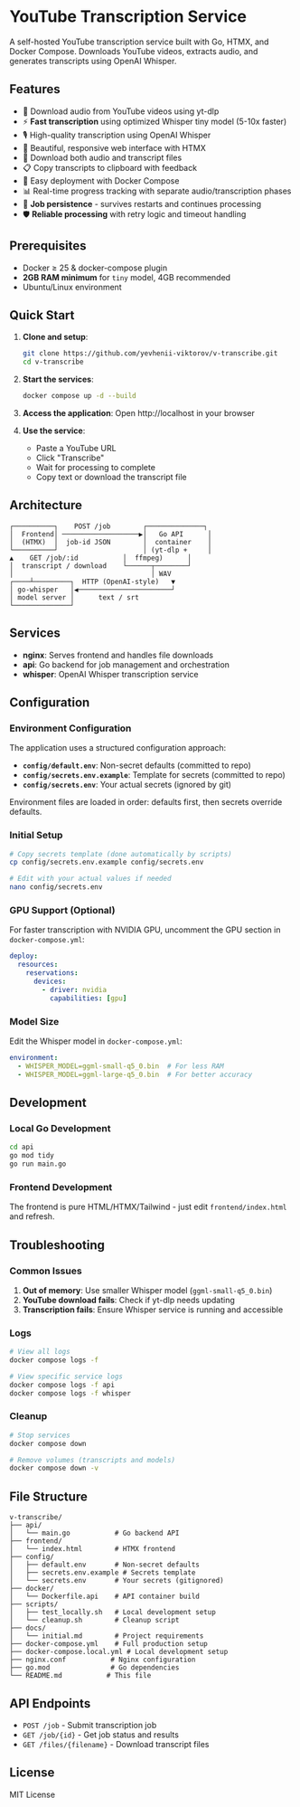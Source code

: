# YouTube Transcription Service

A self-hosted YouTube transcription service built with Go, HTMX, and Docker Compose. Downloads YouTube videos, extracts audio, and generates transcripts using OpenAI Whisper.

## Features

- 🎥 Download audio from YouTube videos using yt-dlp
- ⚡ **Fast transcription** using optimized Whisper tiny model (5-10x faster)
- 🎙️ High-quality transcription using OpenAI Whisper
- 📱 Beautiful, responsive web interface with HTMX
- 📁 Download both audio and transcript files
- 📋 Copy transcripts to clipboard with feedback
- 🐳 Easy deployment with Docker Compose
- 📊 Real-time progress tracking with separate audio/transcription phases
- 🔄 **Job persistence** - survives restarts and continues processing
- 🛡️ **Reliable processing** with retry logic and timeout handling

## Prerequisites

- Docker ≥ 25 & docker-compose plugin
- **2GB RAM minimum** for `tiny` model, 4GB recommended
- Ubuntu/Linux environment

## Quick Start

1. **Clone and setup**:
   ```bash
   git clone https://github.com/yevhenii-viktorov/v-transcribe.git
   cd v-transcribe
   ```

2. **Start the services**:
   ```bash
   docker compose up -d --build
   ```

3. **Access the application**:
   Open http://localhost in your browser

4. **Use the service**:
   - Paste a YouTube URL
   - Click "Transcribe"
   - Wait for processing to complete
   - Copy text or download the transcript file

## Architecture

```
┌──────────┐    POST /job        ┌──────────────┐
│  Frontend│ ───────────────────▶│   Go API      │
│  (HTMX)  │  job-id JSON        │  container    │
└──────────┘                     │ (yt-dlp +     │
▲    GET /job/:id           │  ffmpeg)      │
│  transcript / download    └──────┬────────┘
│                                  │ WAV
┌────┴─────────┐  HTTP (OpenAI-style)   ▼
│ go-whisper   │◀───────────────────────┘
│ model server │      text / srt
└──────────────┘
```

## Services

- **nginx**: Serves frontend and handles file downloads
- **api**: Go backend for job management and orchestration  
- **whisper**: OpenAI Whisper transcription service

## Configuration

### Environment Configuration

The application uses a structured configuration approach:

- **`config/default.env`**: Non-secret defaults (committed to repo)
- **`config/secrets.env.example`**: Template for secrets (committed to repo)
- **`config/secrets.env`**: Your actual secrets (ignored by git)

Environment files are loaded in order: defaults first, then secrets override defaults.

### Initial Setup

```bash
# Copy secrets template (done automatically by scripts)
cp config/secrets.env.example config/secrets.env

# Edit with your actual values if needed
nano config/secrets.env
```

### GPU Support (Optional)

For faster transcription with NVIDIA GPU, uncomment the GPU section in `docker-compose.yml`:

```yaml
deploy:
  resources:
    reservations:
      devices:
        - driver: nvidia
          capabilities: [gpu]
```

### Model Size

Edit the Whisper model in `docker-compose.yml`:

```yaml
environment:
  - WHISPER_MODEL=ggml-small-q5_0.bin  # For less RAM
  - WHISPER_MODEL=ggml-large-q5_0.bin  # For better accuracy
```

## Development

### Local Go Development

```bash
cd api
go mod tidy
go run main.go
```

### Frontend Development

The frontend is pure HTML/HTMX/Tailwind - just edit `frontend/index.html` and refresh.

## Troubleshooting

### Common Issues

1. **Out of memory**: Use smaller Whisper model (`ggml-small-q5_0.bin`)
2. **YouTube download fails**: Check if yt-dlp needs updating
3. **Transcription fails**: Ensure Whisper service is running and accessible

### Logs

```bash
# View all logs
docker compose logs -f

# View specific service logs
docker compose logs -f api
docker compose logs -f whisper
```

### Cleanup

```bash
# Stop services
docker compose down

# Remove volumes (transcripts and models)
docker compose down -v
```

## File Structure

```
v-transcribe/
├── api/
│   └── main.go           # Go backend API
├── frontend/
│   └── index.html        # HTMX frontend
├── config/
│   ├── default.env       # Non-secret defaults
│   ├── secrets.env.example # Secrets template
│   └── secrets.env       # Your secrets (gitignored)
├── docker/
│   └── Dockerfile.api    # API container build
├── scripts/
│   ├── test_locally.sh   # Local development setup
│   └── cleanup.sh        # Cleanup script
├── docs/
│   └── initial.md        # Project requirements  
├── docker-compose.yml    # Full production setup
├── docker-compose.local.yml # Local development setup
├── nginx.conf           # Nginx configuration
├── go.mod               # Go dependencies
└── README.md           # This file
```

## API Endpoints

- `POST /job` - Submit transcription job
- `GET /job/{id}` - Get job status and results
- `GET /files/{filename}` - Download transcript files

## License

MIT License
